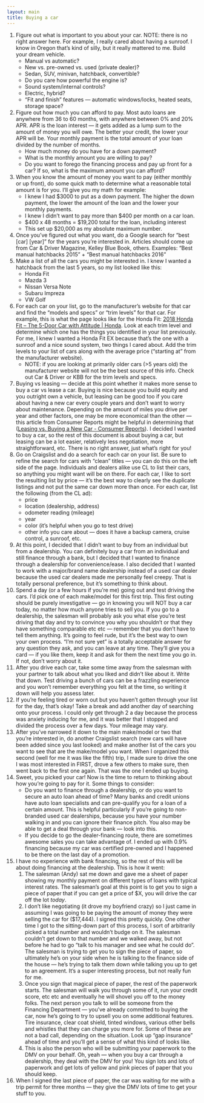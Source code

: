 ```yaml
---
layout: main
title: Buying a car
---
```


1. Figure out what is important to you about your car. NOTE: there is no right answer here. For example, I really cared about having a sunroof. I know in Oregon that’s kind of silly, but it really mattered to me. Build your dream vehicle.
	- Manual vs automatic?
	- New vs. pre-owned vs. used (private dealer)?
	- Sedan, SUV, minivan, hatchback, convertible?
	- Do you care how powerful the engine is?
	- Sound system/internal controls?
	- Electric, hybrid?
	- “Fit and finish” features — automatic windows/locks, heated seats, storage space?
2. Figure out how much you can afford to pay. Most auto loans are anywhere from 36 to 60 months, with anywhere between 0% and 20% APR. APR is the loan interest — it gets added as a lump sum to the amount of money you will owe. The better your credit, the lower your APR will be. Your monthly payment is the total amount of your loan divided by the number of months.
	- How much money do you have for a down payment?
	- What is the monthly amount you are willing to pay?
	- Do you want to forego the financing process and pay up front for a car? If so, what is the maximum amount you can afford?
3. When you know the amount of money you want to pay (either monthly or up front), do some quick math to determine what a reasonable total amount is for you. I’ll give you my math for example:
	- I knew I had $3000 to put as a down payment. The higher the down payment, the lower the amount of the loan and the lower your monthly payments.
	- I knew I didn’t want to pay more than $400 per month on a car loan.
	- $400 x 48 months = $19,200 total for the loan, including interest
	- This set up $20,000 as my absolute maximum number.
5. Once you’ve figured out what you want, do a Google search for “best [car] [year]” for the years you’re interested in. Articles should come up from Car & Driver Magazine, Kelley Blue Book, others. Examples: “Best manual hatchbacks 2015” + “Best manual hatchbacks 2016”
6. Make a list of all the cars you might be interested in. I knew I wanted a hatchback from the last 5 years, so my list looked like this:
	- Honda Fit
	* Mazda 3
	* Nissan Versa Note
	* Subaru Impreza
	* VW Golf
5. For each car on your list, go to the manufacturer’s website for that car and find the “models and specs” or “trim levels” for that car. For example, this is what the page looks like for the Honda Fit: [2018 Honda Fit – The 5-Door Car with Attitude | Honda](https://automobiles.honda.com/fit). Look at each trim level and determine which one has the things you identified in your list previously. For me, I knew I wanted a Honda Fit EX because that’s the one with a sunroof and a nice sound system, two things I cared about. Add the trim levels to your list of cars along with the average price (“starting at” from the manufacturer website).
	- NOTE: if you are looking at primarily older cars (>5 years old) the manufacturer website will not be the best source of this info. Check out Car & Driver or KBB for the trim levels and specs.
6. Buying vs leasing — decide at this point whether it makes more sense to buy a car vs lease a car. Buying is nice because you build equity and you outright own a vehicle, but leasing can be good too if you care about having a new car every couple years and don’t want to worry about maintenance. Depending on the amount of miles you drive per year and other factors, one may be more economical than the other — this article from Consumer Reports might be helpful in determining that ([Leasing vs. Buying a New Car - Consumer Reports](https://www.consumerreports.org/buying-a-car/leasing-vs-buying-a-new-car/)). I decided I wanted to buy a car, so the rest of this document is about buying a car, but leasing can be a lot easier, relatively less negotiation, more straightforward, etc. There is no right answer, just what’s right for you!
7. Go on Craigslist and do a search for each car on your list. Be sure to refine the search for cars with “clean” titles — you can do this on the left side of the page. Individuals and dealers alike use CL to list their cars, so anything you might want will be on there. For each car, I like to sort the resulting list by price — it’s the best way to clearly see the duplicate listings and not put the same car down more than once. For each car, list the following (from the CL ad):
	- price
	- location (dealership, address)
	- odometer reading (mileage)
	- year
	- color (it’s helpful when you go to test drive)
	- other info you care about — does it have a backup camera, cruise control, a sunroof, etc.
8. At this point, I decided that I didn’t want to buy from an individual but from a dealership. You can definitely buy a car from an individual and still finance through a bank, but I decided that I wanted to finance through a dealership for convenience/ease. I also decided that I wanted to work with a major/brand name dealership instead of a used car dealer because the used car dealers made me personally feel creepy. That is totally personal preference, but it’s something to think about.
9. Spend a day (or a few hours if you’re me) going out and test driving the cars. I’d pick one of each make/model for this first trip. This first outing should be purely investigative — go in knowing you will NOT buy a car today, no matter how much anyone tries to sell you. If you go to a dealership, the salesman will probably ask you what else you’re test driving that day and try to convince you why you shouldn’t or that they have something comparable etc etc — remember that you don’t have to tell them anything. It’s going to feel rude, but it’s the best way to own your own process. “I’m not sure yet” is a totally acceptable answer for any question they ask, and you can leave at any time. They’ll give you a card — if you like them, keep it and ask for them the next time you go in. If not, don’t worry about it.
10. After you drive each car, take some time away from the salesman with your partner to talk about what you liked and didn’t like about it. Write that down. Test driving a bunch of cars can be a frazzling experience and you won’t remember everything you felt at the time, so writing it down will help you assess later.
11. If you’re feeling tired or worn out but you haven’t gotten through your list for the day, that’s okay! Take a break and add another day of searching onto your process. I could only get through 2 a day because the process was anxiety inducing for me, and it was better that I stopped and divided the process over a few days. Your mileage may vary.
12. After you’ve narrowed it down to the main make/model or two that you’re interested in, do another Craigslist search (new cars will have been added since you last looked) and make another list of the cars you want to see that are the make/model you want. When I organized this second (well for me it was like the fifth) trip, I made sure to drive the one I was most interested in FIRST, drove a few others to make sure, then went back to the first one again. That was the one I ended up buying.
13. Sweet, you picked your car! Now is the time to return to thinking about how you’re going to pay for it. Some things to consider:
	- Do you want to finance through a dealership, or do you want to secure an auto loan ahead of time? Many banks and credit unions have auto loan specialists and can pre-qualify you for a loan of a certain amount. This is helpful particularly if you’re going to non-branded used car dealerships, because you have your number walking in and you can ignore their finance pitch. You also may be able to get a deal through your bank — look into this.
	- If you decide to go the dealer-financing route, there are sometimes awesome sales you can take advantage of. I ended up with 0.9% financing because my car was certified pre-owned and I happened to be there on the last day of a promotion.
14. I have no experience with bank financing, so the rest of this will be about doing financing at the dealership. This is how it went:
	1. The salesman (Andy) sat me down and gave me a sheet of paper showing my monthly payment on different types of loans with typical interest rates. The salesman’s goal at this point is to get you to sign a piece of paper that if you can get a price of $X, you will drive the car off the lot _today_.
	2. I don’t like negotiating (it drove my boyfriend crazy) so I just came in assuming I was going to be paying the amount of money they were selling the car for ($17,444). I signed this pretty quickly. One other time I got to the sitting-down part of this process, I sort of arbitrarily picked a total number and wouldn’t budge on it. The salesman couldn’t get down to that number and we walked away, but not before he had to go “talk to his manager and see what he could do”. The salesman is trying to get you to sign the piece of paper, so ultimately he’s on your side when he is talking to the finance side of the house — he’s trying to talk them down while talking you up to get to an agreement. It’s a super interesting process, but not really fun for me.
	3. Once you sign that magical piece of paper, the rest of the paperwork starts. The salesman will walk you through some of it, run your credit score, etc etc and eventually he will shovel you off to the money folks. The next person you talk to will be someone from the Financing Department — you’ve already committed to buying the car, now he’s going to try to upsell you on some additional features. Tire insurance, clear coat shield, tinted windows, various other bells and whistles that they can charge you more for. Some of these are not a bad call, depending on the situation. Look up “gap insurance” ahead of time and you’ll get a sense of what this kind of looks like.
	4. This is also the person who will be submitting your paperwork to the DMV on your behalf. Oh, yeah — when you buy a car through a dealership, they deal with the DMV for you! You sign lots and lots of paperwork and get lots of yellow and pink pieces of paper that you should keep.
15. When I signed the last piece of paper, the car was waiting for me with a trip permit for three months — they give the DMV lots of time to get your stuff to you.
